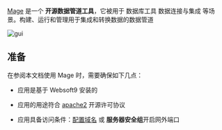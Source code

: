 [Mage](https://www.mage.ai/) 是一个 **开源数据管道工具**，它被用于 数据库工具 数据连接与集成  等场景。构建、运行和管理用于集成和转换数据的数据管道


![gui](https://libs.websoft9.com/Websoft9/DocsPicture/zh/mage/mage-gui-websoft9.png)


## 准备

在参阅本文档使用 Mage 时，需要确保如下几点：

- 应用是基于 Websoft9 安装的

- 应用的用途符合 [apache2](https://opensource.org/licenses/Apache-2.0) 开源许可协议

- 应用具备访问条件：[配置域名](./domain-set) 或 **服务器安全组**开启网外端口